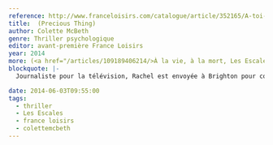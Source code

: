 ```yaml
---
reference: http://www.franceloisirs.com/catalogue/article/352165/A-toi-pour-toujours/McBeth-Colette
title:  (Precious Thing)
author: Colette McBeth
genre: Thriller psychologique
editor: avant-première France Loisirs
year: 2014
more: (<a href="/articles/109189406214/>À la vie, à la mort, Les Escales</a>, 2015
blockquote: |-
  Journaliste pour la télévision, Rachel est envoyée à Brighton pour couvrir la disparition d’une jeune femme. Elle découvre avec stupeur qu’il s’agit de Clara, son amie d’enfance. Quelques jours auparavant, celle-ci l’avait recontactée avant d’annuler à la dernière minute leurs retrouvailles. Or la dernière personne à avoir vu Clara n’est autre que le petit ami de Rachel, lui aussi disparu… La journaliste part à leur recherche, prête à exhumer les secrets du passé.

date: 2014-06-03T09:55:00
tags:
  - thriller
  - Les Escales
  - france loisirs
  - colettemcbeth
---
```

